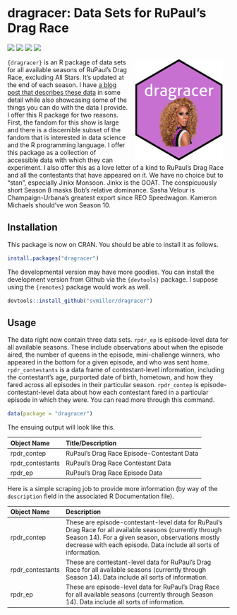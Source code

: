 
# dragracer: Data Sets for RuPaul’s Drag Race

[![](https://www.r-pkg.org/badges/version/dragracer?color=green)](https://cran.r-project.org/package=dragracer)
[![](http://cranlogs.r-pkg.org/badges/grand-total/dragracer?color=green)](https://cran.r-project.org/package=dragracer)
[![](http://cranlogs.r-pkg.org/badges/last-month/dragracer?color=green)](https://cran.r-project.org/package=dragracer)
[![](http://cranlogs.r-pkg.org/badges/last-week/dragracer?color=green)](https://cran.r-project.org/package=dragracer)

<img src="man/figures/dragracer-sticker.png" alt="The dragracer hexlogo" align="right" width="200" style="padding: 0 15px; float: right;"/>

`{dragracer}` is an R package of data sets for all available seasons of
RuPaul’s Drag Race, excluding All Stars. It’s updated at the end of each
season. I have [a blog post that describes these
data](http://svmiller.com/blog/2019/02/dragracer-rupauls-drag-race-analysis/)
in some detail while also showcasing some of the things you can do with
the data I provide. I offer this R package for two reasons. First, the
fandom for this show is large and there is a discernible subset of the
fandom that is interested in data science and the R programming
language. I offer this package as a collection of accessible data with
which they can experiment. I also offer this as a love letter of a kind
to RuPaul’s Drag Race and all the contestants that have appeared on it.
We have no choice but to “stan”, especially Jinkx Monsoon. Jinkx is the
GOAT. The conspicuously short Season 8 masks Bob’s relative dominance.
Sasha Velour is Champaign-Urbana’s greatest export since REO Speedwagon.
Kameron Michaels should’ve won Season 10.

## Installation

This package is now on CRAN. You should be able to install it as
follows.

``` r
install.packages("dragracer")
```

The developmental version may have more goodies. You can install the
development version from Github via the `{devtools}` package. I suppose
using the `{remotes}` package would work as well.

``` r
devtools::install_github("svmiller/dragracer")
```

## Usage

The data right now contain three data sets. `rpdr_ep` is episode-level
data for all available seasons. These include observations about when
the episode aired, the number of queens in the episode, mini-challenge
winners, who appeared in the bottom for a given episode, and who was
sent home. `rpdr_contestants` is a data frame of contestant-level
information, including the contestant’s age, purported date of birth,
hometown, and how they fared across all episodes in their particular
season. `rpdr_contep` is episode-contestant-level data about how each
contestant fared in a particular episode in which they were. You can
read more through this command.

``` r
data(package = "dragracer")
```

The ensuing output will look like this.

| **Object Name**   | **Title/Description**                      |
|:------------------|:-------------------------------------------|
| rpdr\_contep      | RuPaul’s Drag Race Episode-Contestant Data |
| rpdr\_contestants | RuPaul’s Drag Race Contestant Data         |
| rpdr\_ep          | RuPaul’s Drag Race Episode Data            |

Here is a simple scraping job to provide more information (by way of the
`description` field in the associated R Documentation file).

| **Object Name**   | **Description**                                                                                                                                                                                                                    |
|:------------------|:-----------------------------------------------------------------------------------------------------------------------------------------------------------------------------------------------------------------------------------|
| rpdr\_contep      | These are episode-contestant-level data for RuPaul’s Drag Race for all available seasons (currently through Season 14). For a given season, observations mostly decrease with each episode. Data include all sorts of information. |
| rpdr\_contestants | These are contestant-level data for RuPaul’s Drag Race for all available seasons (currently through Season 14). Data include all sorts of information.                                                                             |
| rpdr\_ep          | These are episode-level data for RuPaul’s Drag Race for all available seasons (currently through Season 14). Data include all sorts of information.                                                                                |
